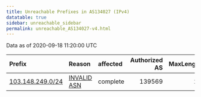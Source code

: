 ```yaml
---
title: Unreachable Prefixes in AS134027 (IPv4)
datatable: true
sidebar: unreachable_sidebar
permalink: unreachable_AS134027-v4.html
---
```


Data as of 2020-09-18 11:20:00 UTC


<div class="datatable-begin"></div>

| Prefix                                                     | Reason                                                                                                   | affected   |   Authorized AS |   MaxLength | Anchor                                       |   unreachable /24s |
|:-----------------------------------------------------------|:---------------------------------------------------------------------------------------------------------|:-----------|----------------:|------------:|:---------------------------------------------|-------------------:|
| [103.148.249.0/24](https://stat.ripe.net/103.148.249.0/24) | [INVALID ASN](https://rpki-validator.ripe.net/announcement-preview?asn=AS134027&prefix=103.148.249.0/24) | complete   |          139569 |          24 | [APNIC](unreachable_APNIC_RPKI_Root-v4.html) |                  1 |

<div class="datatable-end"></div>